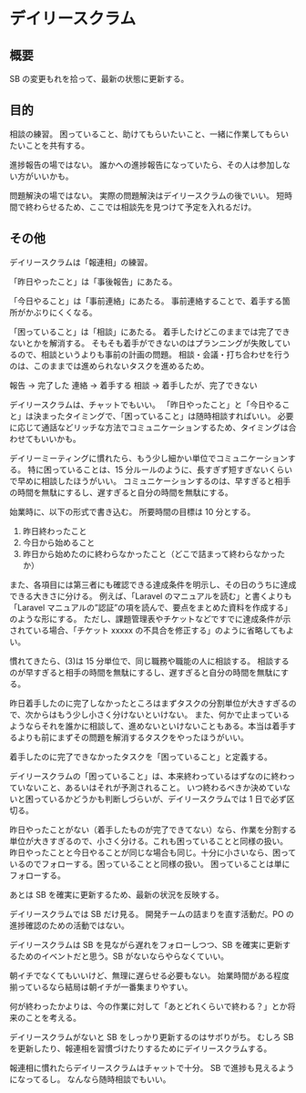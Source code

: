 # デイリースクラム

## 概要

SB の変更もれを拾って、最新の状態に更新する。

## 目的

相談の練習。
困っていること、助けてもらいたいこと、一緒に作業してもらいたいことを共有する。

進捗報告の場ではない。
誰かへの進捗報告になっていたら、その人は参加しない方がいいかも。

問題解決の場ではない。
実際の問題解決はデイリースクラムの後でいい。
短時間で終わらせるため、ここでは相談先を見つけて予定を入れるだけ。

## その他

デイリースクラムは「報連相」の練習。

「昨日やったこと」は「事後報告」にあたる。

「今日やること」は「事前連絡」にあたる。
事前連絡することで、着手する箇所がかぶりにくくなる。

「困っていること」は「相談」にあたる。
着手したけどこのままでは完了できないとかを解消する。
そもそも着手ができないのはプランニングが失敗しているので、相談というよりも事前の計画の問題。
相談・会議・打ち合わせを行うのは、このままでは進められないタスクを進めるため。

報告 → 完了した
連絡 → 着手する
相談 → 着手したが、完了できない

デイリースクラムは、チャットでもいい。
「昨日やったこと」と「今日やること」は決まったタイミングで、「困っていること」は随時相談すればいい。
必要に応じて通話などリッチな方法でコミュニケーションするため、タイミングは合わせてもいいかも。

デイリーミーティングに慣れたら、もう少し細かい単位でコミュニケーションする。
特に困っていることは、15 分ルールのように、長すぎず短すぎないくらいで早めに相談したほうがいい。
コミュニケーションするのは、早すぎると相手の時間を無駄にするし、遅すぎると自分の時間を無駄にする。

始業時に、以下の形式で書き込む。
所要時間の目標は 10 分とする。

1. 昨日終わったこと
2. 今日から始めること
3. 昨日から始めたのに終わらなかったこと（どこで詰まって終わらなかったか）

また、各項目には第三者にも確認できる達成条件を明示し、その日のうちに達成できる大きさに分ける。
例えば、「Laravel のマニュアルを読む」と書くよりも「Laravel マニュアルの”認証”の項を読んで、要点をまとめた資料を作成する」のような形にする。
ただし、課題管理表やチケットなどですでに達成条件が示されている場合、「チケット xxxxx の不具合を修正する」のように省略してもよい。

慣れてきたら、(3)は 15 分単位で、同じ職務や職能の人に相談する。
相談するのが早すぎると相手の時間を無駄にするし、遅すぎると自分の時間を無駄にする。

昨日着手したのに完了しなかったところはまずタスクの分割単位が大きすぎるので、次からはもう少し小さく分けないといけない。
また、何かで止まっているようならそれを誰かに相談して、進めないといけないこともある。本当は着手するよりも前にまずその問題を解消するタスクをやったほうがいい。

着手したのに完了できなかったタスクを「困っていること」と定義する。

デイリースクラムの「困っていること」は、本来終わっているはずなのに終わっていないこと、あるいはそれが予測されること。
いつ終わるべきか決めていないと困っているかどうかも判断しづらいが、デイリースクラムでは 1 日で必ず区切る。

昨日やったことがない（着手したものが完了できてない）なら、作業を分割する単位が大きすぎるので、小さく分ける。これも困っていることと同様の扱い。
昨日やったことと今日やることが同じな場合も同じ。十分に小さいなら、困っているのでフォローする。困っていることと同様の扱い。
困っていることは単にフォローする。

あとは SB を確実に更新するため、最新の状況を反映する。

デイリースクラムでは SB だけ見る。
開発チームの詰まりを直す活動だ。PO の進捗確認のための活動ではない。

デイリースクラムは SB を見ながら遅れをフォローしつつ、SB を確実に更新するためのイベントだと思う。SB がないならやらなくていい。

朝イチでなくてもいいけど、無理に遅らせる必要もない。
始業時間がある程度揃っているなら結局は朝イチが一番集まりやすい。

何が終わったかよりは、今の作業に対して「あとどれくらいで終わる？」とか将来のことを考える。

デイリースクラムがないと SB をしっかり更新するのはサボりがち。
むしろ SB を更新したり、報連相を習慣づけたりするためにデイリースクラムする。

報連相に慣れたらデイリースクラムはチャットで十分。
SB で進捗も見えるようになってるし。
なんなら随時相談でもいい。
